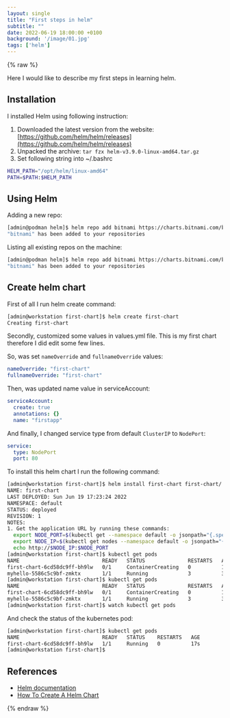 ```yaml
---
layout: single
title: "First steps in helm"
subtitle: ""
date: 2022-06-19 18:00:00 +0100
background: '/image/01.jpg'
tags: ['helm']
---
```


{% raw %}

Here I would like to describe my first steps in learning helm.  

## Installation

I installed Helm using following instruction:

1. Downloaded the latest version from the website: [https://github.com/helm/helm/releases](https://github.com/helm/helm/releases)
2. Unpacked the archive: ``tar fzx helm-v3.9.0-linux-amd64.tar.gz``
3. Set following string into ~/.bashrc

````bash
HELM_PATH="/opt/helm/linux-amd64"
PATH=$PATH:$HELM_PATH
````

## Using Helm

Adding a new repo:

````bash
[admin@podman helm]$ helm repo add bitnami https://charts.bitnami.com/bitnami
"bitnami" has been added to your repositories
````

Listing all existing repos on the machine: 

````bash
[admin@podman helm]$ helm repo add bitnami https://charts.bitnami.com/bitnami
"bitnami" has been added to your repositories
````


## Create helm chart

First of all I run helm create command:

````bash
[admin@workstation first-chart]$ helm create first-chart
Creating first-chart
````

Secondly, customized some values in values.yml file. This is my first chart therefore I did edit some few lines. 

So, was set ``nameOverride`` and ``fullnameOverride`` values:

````yaml
nameOverride: "first-chart"
fullnameOverride: "first-chart"
````

Then, was updated name value in serviceAccount:

````yaml
serviceAccount:
  create: true
  annotations: {}
  name: "firstapp"
````

And finally, I changed service type from default ``ClusterIP`` to ``NodePort``:

````yaml
service:
  type: NodePort
  port: 80
````

To install this helm chart I run the following command:

````bash
[admin@workstation first-chart]$ helm install first-chart first-chart/ --values first-chart/values.yaml 
NAME: first-chart
LAST DEPLOYED: Sun Jun 19 17:23:24 2022
NAMESPACE: default
STATUS: deployed
REVISION: 1
NOTES:
1. Get the application URL by running these commands:
  export NODE_PORT=$(kubectl get --namespace default -o jsonpath="{.spec.ports[0].nodePort}" services first-chart)
  export NODE_IP=$(kubectl get nodes --namespace default -o jsonpath="{.items[0].status.addresses[0].address}")
  echo http://$NODE_IP:$NODE_PORT
[admin@workstation first-chart]$ kubectl get pods
NAME                           READY   STATUS              RESTARTS   AGE
first-chart-6cd58dc9ff-bh9lw   0/1     ContainerCreating   0          11s
myhello-5586c5c9bf-zmktx       1/1     Running             3          3d
[admin@workstation first-chart]$ kubectl get pods
NAME                           READY   STATUS              RESTARTS   AGE
first-chart-6cd58dc9ff-bh9lw   0/1     ContainerCreating   0          15s
myhello-5586c5c9bf-zmktx       1/1     Running             3          3d
[admin@workstation first-chart]$ watch kubectl get pods
````

And check the status of the kubernetes pod:

````bash
[admin@workstation first-chart]$ kubectl get pods
NAME                           READY   STATUS    RESTARTS   AGE
first-chart-6cd58dc9ff-bh9lw   1/1     Running   0          17s
[admin@workstation first-chart]$ 

````


## References
- [Helm documentation](https://helm.sh/docs)
- [How To Create A Helm Chart](https://phoenixnap.com/kb/create-helm-chart)

{% endraw %}
